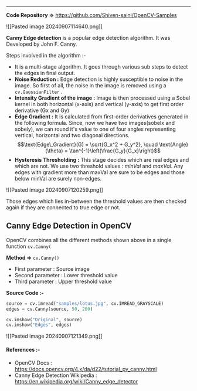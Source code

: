 
---

**Code Repository =>** https://github.com/Shiven-saini/OpenCV-Samples

![[Pasted image 20240907114640.png]]


**Canny Edge detection** is a popular edge detection algorithm. It was Developed by John F. Canny.

Steps involved in the algorithm :-
- It is a multi-stage algorithm. It goes through various sub steps to detect the edges in final output.
- **Noise Reduction :** Edge detection is highly susceptible to noise in the image. So first of all, the noise in the image is removed using a `cv.GaussianFilter` .
- **Intensity Gradient of the image :** Image is then processed using a Sobel kernel in both horizontal (x-axis) and vertical (y-axis) to get first order derivative (Gx and Gy)
- **Edge Gradient :** It is calculated from first-order derivatives generated in the following formula. Since, now we have two images(sobelx and sobely), we can round it's value to one of four angles representing vertical, horizontal and two diagonal directions.
$$\text{Edge\_Gradient}(G) = \sqrt{G_x^2 + G_y^2}, \quad \text{Angle}(\theta) = \tan^{-1}\left(\frac{G_y}{G_x}\right)$$
- **Hysteresis Thresholding :** This stage decides which are real edges and which are not. We use two threshold values : *minVal* and *maxVal*. Any edges with gradient more than maxVal are sure to be edges and those below minVal are surely non-edges.

![[Pasted image 20240907120259.png]]

Those edges which lies in-between the threshold values are then checked again if they are connected to true edge or not.

## Canny Edge Detection in OpenCV

OpenCV combines all the different methods shown above in a single function `cv.Canny(`

**Method =>** `cv.Canny()`
- First parameter : Source image
- Second parameter :  Lower threshold value
- Third parameter : Upper threshold value

**Source Code :-**

```python
source = cv.imread("samples/lotus.jpg", cv.IMREAD_GRAYSCALE)
edges = cv.Canny(source, 50, 200)

cv.imshow("Original", source)
cv.imshow("Edges", edges)
```

![[Pasted image 20240907121349.png]]

#### References :-
- OpenCV Docs : https://docs.opencv.org/4.x/da/d22/tutorial_py_canny.html
- Canny Edge Detection Wikipedia : https://en.wikipedia.org/wiki/Canny_edge_detector